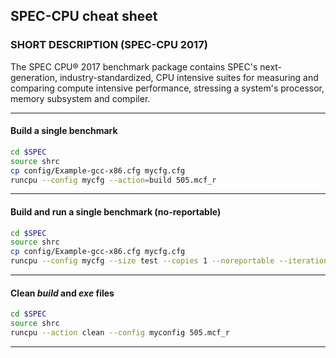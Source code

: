 ## SPEC-CPU cheat sheet

### SHORT DESCRIPTION (SPEC-CPU 2017)
The SPEC CPU® 2017 benchmark package contains SPEC's next-generation, industry-standardized, CPU intensive suites for measuring and comparing compute intensive performance, stressing a system's processor, memory subsystem and compiler.

---
#### Build a single benchmark
```bash 
cd $SPEC
source shrc
cp config/Example-gcc-x86.cfg mycfg.cfg
runcpu --config mycfg --action=build 505.mcf_r
```

---

#### Build and run a single benchmark (no-reportable)
```bash 
cd $SPEC
source shrc
cp config/Example-gcc-x86.cfg mycfg.cfg
runcpu --config mycfg --size test --copies 1 --noreportable --iterations 1 505.mcf_r
```
---

#### Clean *build* and *exe* files
```bash
cd $SPEC
source shrc
runcpu --action clean --config myconfig 505.mcf_r
```

---

